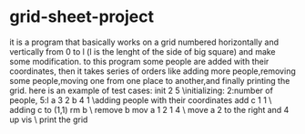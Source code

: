# grid-sheet-project
it is a program that basically works on a grid numbered horizontally and vertically from 0 to l (l is the lenght of the side of big square) and make some modification.
to this program some people are added with their coordinates, then it takes series of orders like adding more people,removing some people,moving one from one place to another,and finally printing the grid.
here is an example of test cases:
init 2 5 \\initializing: 2:number of people, 5:l
a 3 2
b 4 1 \\adding people with their coordinates
add c 1 1 \\ adding c to (1,1)
rm b \\ remove b
mov a 1 2 1 4 \\ move a 2 to the right and 4 up
vis \\ print the grid
